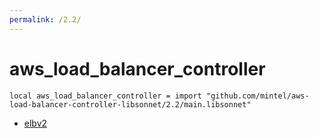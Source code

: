 ```yaml
---
permalink: /2.2/
---
```


# aws_load_balancer_controller

```jsonnet
local aws_load_balancer_controller = import "github.com/mintel/aws-load-balancer-controller-libsonnet/2.2/main.libsonnet"
```



* [elbv2](elbv2/index.md)